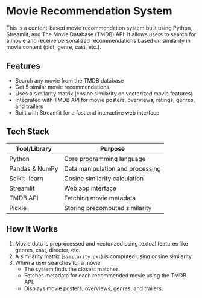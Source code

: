 # Movie Recommendation System

This is a content-based movie recommendation system built using Python, Streamlit, and The Movie Database (TMDB) API. It allows users to search for a movie and receive personalized recommendations based on similarity in movie content (plot, genre, cast, etc.).

##  Features

-  Search any movie from the TMDB database
-  Get 5 similar movie recommendations
-  Uses a similarity matrix (cosine similarity on vectorized movie features)
-  Integrated with TMDB API for movie posters, overviews, ratings, genres, and trailers
-  Built with Streamlit for a fast and interactive web interface

##  Tech Stack

| Tool/Library        | Purpose                          |
|---------------------|----------------------------------|
| Python              | Core programming language        |
| Pandas & NumPy      | Data manipulation and processing |
| Scikit-learn        | Cosine similarity calculation    |
| Streamlit           | Web app interface                |
| TMDB API            | Fetching movie metadata          |
| Pickle              | Storing precomputed similarity   |

##  How It Works

1. Movie data is preprocessed and vectorized using textual features like genres, cast, director, etc.
2. A similarity matrix (`similarity.pkl`) is computed using cosine similarity.
3. When a user searches for a movie:
   - The system finds the closest matches.
   - Fetches metadata for each recommended movie using the TMDB API.
   - Displays movie posters, overviews, genres, and trailers.

